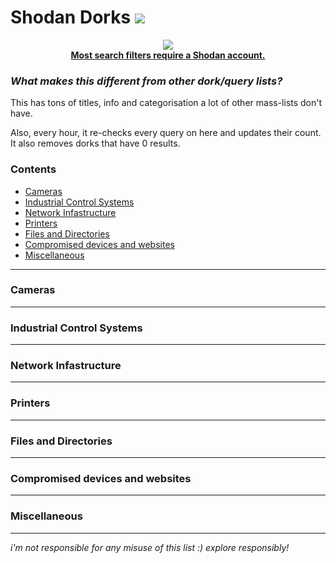 # Shodan Dorks [![](https://dcbadge.vercel.app/api/shield/476415736466636810?compact=true)](https://discordapp.com/users/476415736466636810)

<p align="center">
  <img src="https://github.com/dootss/shodan-dorks/assets/126783585/94f89cca-c51c-425f-972b-4e06f537102d" /><br />
  <strong><a href="https://account.shodan.io/register">Most search filters require a Shodan account.</a></strong>
</p>

### *What makes this different from other dork/query lists?*

This has tons of titles, info and categorisation a lot of other mass-lists don't have.

Also, every hour, it re-checks every query on here and updates their count. It also removes dorks that have 0 results.

### **Contents**

- [Cameras](#cameras)
- [Industrial Control Systems](#industrial-control-systems)
- [Network Infastructure](#network-infastructure)
- [Printers](#printers)
- [Files and Directories](#files-and-directories)
- [Compromised devices and websites](#compromised-devices-and-websites)
- [Miscellaneous](#miscellaneous)

---

<a name='cameras'></a>

### Cameras


---

<a name='industrial-control-systems'></a>

### Industrial Control Systems


---

<a name='network-infastructure'></a>

### Network Infastructure


---

<a name='printers'></a>

### Printers


---

<a name='files-and-directories'></a>

### Files and Directories


---

<a name='compromised-devices-and-websites'></a>

### Compromised devices and websites


---

<a name='miscellaneous'></a>

### Miscellaneous



---

*i'm not responsible for any misuse of this list :) explore responsibly!*

